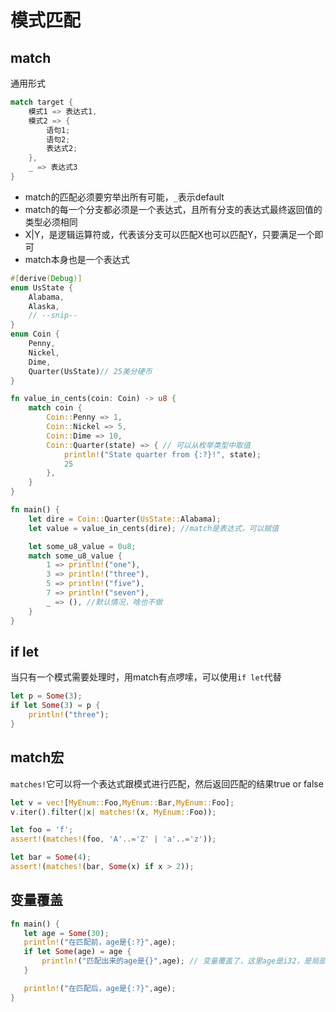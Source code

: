 # 模式匹配

## match

通用形式
```rust
match target {
    模式1 => 表达式1,
    模式2 => {
        语句1;
        语句2;
        表达式2;
    },
    _ => 表达式3
}
```

- match的匹配必须要穷举出所有可能，`_`表示default
- match的每一个分支都必须是一个表达式，且所有分支的表达式最终返回值的类型必须相同
- X|Y，是逻辑运算符或，代表该分支可以匹配X也可以匹配Y，只要满足一个即可
- match本身也是一个表达式



```rust
#[derive(Debug)]
enum UsState {
    Alabama,
    Alaska,
    // --snip--
}
enum Coin {
    Penny,
    Nickel,
    Dime,
    Quarter(UsState)// 25美分硬币
}

fn value_in_cents(coin: Coin) -> u8 {
    match coin {
        Coin::Penny => 1,
        Coin::Nickel => 5,
        Coin::Dime => 10,
        Coin::Quarter(state) => { // 可以从枚举类型中取值
            println!("State quarter from {:?}!", state);
            25
        },
    }
}

fn main() {
    let dire = Coin::Quarter(UsState::Alabama);
    let value = value_in_cents(dire); //match是表达式，可以赋值

    let some_u8_value = 0u8;
    match some_u8_value {
        1 => println!("one"),
        3 => println!("three"),
        5 => println!("five"),
        7 => println!("seven"),
        _ => (), //默认情况，啥也不做
    }
}
```

## if let

当只有一个模式需要处理时，用match有点啰嗦，可以使用`if let`代替

```rust
let p = Some(3);
if let Some(3) = p {
    println!("three");
}
```

## match宏

`matches!`它可以将一个表达式跟模式进行匹配，然后返回匹配的结果true or false

```rust
let v = vec![MyEnum::Foo,MyEnum::Bar,MyEnum::Foo];
v.iter().filter(|x| matches!(x, MyEnum::Foo));

let foo = 'f';
assert!(matches!(foo, 'A'..='Z' | 'a'..='z'));

let bar = Some(4);
assert!(matches!(bar, Some(x) if x > 2));
```

## 变量覆盖

```rust
fn main() {
   let age = Some(30);
   println!("在匹配前，age是{:?}",age);
   if let Some(age) = age {
       println!("匹配出来的age是{}",age); // 变量覆盖了，这里age是i32，是局部变量
   }

   println!("在匹配后，age是{:?}",age);
}
```